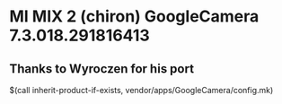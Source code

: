 # MI MIX 2 (chiron) GoogleCamera 7.3.018.291816413
## Thanks to Wyroczen for his port


$(call inherit-product-if-exists, vendor/apps/GoogleCamera/config.mk)
